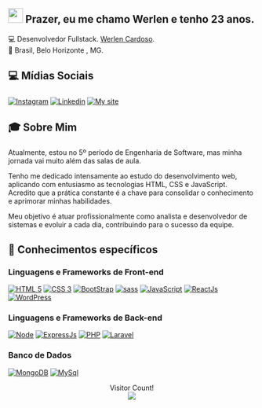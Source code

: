 ## <img src="https://media.giphy.com/media/hvRJCLFzcasrR4ia7z/giphy.gif" width="30px"> Prazer, eu me chamo Werlen e tenho 23 anos.

💻 Desenvolvedor Fullstack. [Werlen Cardoso](https://www.instagram.com/uhcardoso.ti/). <br>
🏡 Brasil, Belo Horizonte , MG.

## 💻 Mídias Sociais
###
[![Instagram](https://img.shields.io/badge/Instagram-E1306C?style=for-the-badge&logo=instagram&logoColor=white)](https://www.instagram.com/uhcardoso.ti/)
[![Linkedin](https://img.shields.io/badge/Linkedin-0e76a8?style=for-the-badge&logo=linkedin&logoColor=white)](https://www.linkedin.com/in/werlen-cardoso/)
[![My site](https://img.shields.io/badge/portfólio-000?style=for-the-badge&logo=atom&logoColor=F60B0C)](https://werlen-dev.web.app/)


## 🎓 Sobre Mim 
###
Atualmente, estou no 5º período de Engenharia de Software, mas minha jornada vai muito além das salas de aula.

Tenho me dedicado intensamente ao estudo do desenvolvimento web, aplicando com entusiasmo as tecnologias HTML, CSS e JavaScript. Acredito que a prática constante é a chave para consolidar o conhecimento e aprimorar minhas habilidades.

Meu objetivo é atuar profissionalmente como analista e desenvolvedor de sistemas e evoluir a cada dia, contribuindo para o sucesso da equipe.

## 🚀 Conhecimentos específicos

### Linguagens e Frameworks de Front-end
[![HTML 5](https://img.shields.io/badge/HTML5-E34F26?style=for-the-badge&logo=html5&logoColor=white)](https://www.w3.org/standards/webdesign/htmlcss.html)
[![CSS 3](https://img.shields.io/badge/CSS3-1572B6?style=for-the-badge&logo=css3&logoColor=white)](https://www.w3.org/standards/webdesign/htmlcss.html)
[![BootStrap](https://img.shields.io/badge/bootstrap-533B78?style=for-the-badge&logo=bootstrap&logoColor=white)](https://getbootstrap.com/)
[![sass](https://img.shields.io/badge/sass-C76395?style=for-the-badge&logo=sass&logoColor=white)](https://sass-lang.com//)
[![JavaScript](https://img.shields.io/badge/Javascript-e1af24?style=for-the-badge&logo=javascript&logoColor=white)](https://developer.mozilla.org/pt-BR/docs/Web/JavaScript)
[![ReactJs](https://img.shields.io/badge/React-20232A?style=for-the-badge&logo=react&logoColor=61DAFB)](https://reactjs.org/)
[![WordPress](https://img.shields.io/badge/wordpress-207196?style=for-the-badge&logo=wordpress&logoColor=white)](https://wordpress.com/pt-br/)

### Linguagens e Frameworks de Back-end
[![Node](https://img.shields.io/badge/Node.js-43853D?style=for-the-badge&logo=node.js&logoColor=white)](https://nodejs.org)
[![ExpressJs](https://img.shields.io/badge/express-000000?style=for-the-badge&logo=express&logoColor=white)](https://expressjs.com/)
[![PHP](https://img.shields.io/badge/php-7377AD?style=for-the-badge&logo=php&logoColor=white)](https://www.php.net/)
[![Laravel](https://img.shields.io/badge/laravel-10?style=for-the-badge&logo=laravel&logoColor=white&labelColor=red&color=red)](https://laravel.com/)

### Banco de Dados
[![MongoDB](https://img.shields.io/badge/MongoDB-4EA94B?style=for-the-badge&logo=mongodb&logoColor=white)](https://www.mongodb.com/)
[![MySql](https://img.shields.io/badge/MySQL-376E8D?style=for-the-badge&logo=mysql&logoColor=F0931C)](https://www.mysql.com/)

<p align="center">
  Visitor Count!<br>
  <img src="https://profile-counter.glitch.me/uhcardoso/count.svg" />
</p>
